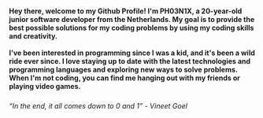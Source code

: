 
###

<h4 align="left">Hey there, welcome to my Github Profile! I'm PH03N1X, a 20-year-old junior software developer from the Netherlands. My goal is to provide the best possible solutions for my coding problems by using my coding skills and creativity.<br><br>I've been interested in programming since I was a kid, and it's been a wild ride ever since. I love staying up to date with the latest technologies and programming languages and exploring new ways to solve problems. When I'm not coding, you can find me hanging out with my friends or playing video games.</h4>

###

<h6 align="left">“In the end, it all comes down to 0 and 1” - Vineet Goel</h6>

###
